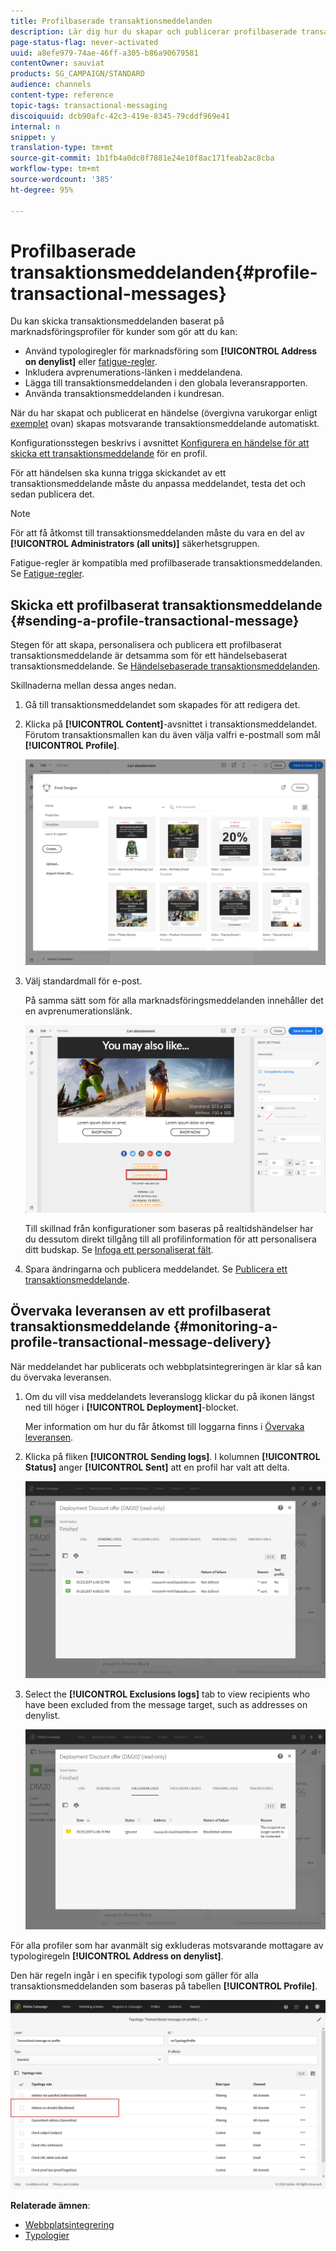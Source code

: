 ```yaml
---
title: Profilbaserade transaktionsmeddelanden
description: Lär dig hur du skapar och publicerar profilbaserade transaktionsmeddelanden.
page-status-flag: never-activated
uuid: a8efe979-74ae-46ff-a305-b86a90679581
contentOwner: sauviat
products: SG_CAMPAIGN/STANDARD
audience: channels
content-type: reference
topic-tags: transactional-messaging
discoiquuid: dcb90afc-42c3-419e-8345-79cddf969e41
internal: n
snippet: y
translation-type: tm+mt
source-git-commit: 1b1fb4a0dc0f7881e24e10f8ac171feab2ac8cba
workflow-type: tm+mt
source-wordcount: '385'
ht-degree: 95%

---
```



# Profilbaserade transaktionsmeddelanden{#profile-transactional-messages}

Du kan skicka transaktionsmeddelanden baserat på marknadsföringsprofiler för kunder som gör att du kan:

* Använd typologiregler för marknadsföring som **[!UICONTROL Address on denylist]** eller [fatigue-regler](../../sending/using/fatigue-rules.md).
* Inkludera avprenumerations-länken i meddelandena.
* Lägga till transaktionsmeddelanden i den globala leveransrapporten.
* Använda transaktionsmeddelanden i kundresan.

När du har skapat och publicerat en händelse (övergivna varukorgar enligt [exemplet](../../channels/using/getting-started-with-transactional-msg.md#transactional-messaging-operating-principle) ovan) skapas motsvarande transaktionsmeddelande automatiskt.

Konfigurationsstegen beskrivs i avsnittet [Konfigurera en händelse för att skicka ett transaktionsmeddelande](../../administration/using/configuring-transactional-messaging.md#use-case--configuring-an-event-to-send-a-transactional-message) för en profil.

För att händelsen ska kunna trigga skickandet av ett transaktionsmeddelande måste du anpassa meddelandet, testa det och sedan publicera det.

>[!NOTE]
>
>För att få åtkomst till transaktionsmeddelanden måste du vara en del av **[!UICONTROL Administrators (all units)]** säkerhetsgruppen.
>
>Fatigue-regler är kompatibla med profilbaserade transaktionsmeddelanden.  Se [Fatigue-regler](../../sending/using/fatigue-rules.md).

## Skicka ett profilbaserat transaktionsmeddelande {#sending-a-profile-transactional-message}

Stegen för att skapa, personalisera och publicera ett profilbaserat transaktionsmeddelande är detsamma som för ett händelsebaserat transaktionsmeddelande.  Se [Händelsebaserade transaktionsmeddelanden](../../channels/using/event-transactional-messages.md).

Skillnaderna mellan dessa anges nedan.

1. Gå till transaktionsmeddelandet som skapades för att redigera det.
1. Klicka på **[!UICONTROL Content]**-avsnittet i transaktionsmeddelandet.  Förutom transaktionsmallen kan du även välja valfri e-postmall som mål **[!UICONTROL Profile]**.

   ![](assets/message-center_marketing_templates.png)

1. Välj standardmall för e-post.

   På samma sätt som för alla marknadsföringsmeddelanden innehåller det en avprenumerationslänk.

   ![](assets/message-center_marketing_perso_unsubscription.png)

   Till skillnad från konfigurationer som baseras på realtidshändelser har du dessutom direkt tillgång till all profilinformation för att personalisera ditt budskap.  Se [Infoga ett personaliserat fält](../../designing/using/personalization.md#inserting-a-personalization-field).

1. Spara ändringarna och publicera meddelandet.  Se [Publicera ett transaktionsmeddelande](../../channels/using/event-transactional-messages.md#publishing-a-transactional-message).

## Övervaka leveransen av ett profilbaserat transaktionsmeddelande {#monitoring-a-profile-transactional-message-delivery}

När meddelandet har publicerats och webbplatsintegreringen är klar så kan du övervaka leveransen.

1. Om du vill visa meddelandets leveranslogg klickar du på ikonen längst ned till höger i **[!UICONTROL Deployment]**-blocket.

   Mer information om hur du får åtkomst till loggarna finns i [Övervaka leveransen](../../sending/using/monitoring-a-delivery.md).

1. Klicka på fliken **[!UICONTROL Sending logs]**.  I kolumnen **[!UICONTROL Status]** anger **[!UICONTROL Sent]** att en profil har valt att delta.

   ![](assets/message-center_marketing_sending_logs.png)

1. Select the **[!UICONTROL Exclusions logs]** tab to view recipients who have been excluded from the message target, such as addresses on denylist.

   ![](assets/message-center_marketing_exclusion_logs.png)

För alla profiler som har avanmält sig exkluderas motsvarande mottagare av typologiregeln **[!UICONTROL Address on denylist]**.

Den här regeln ingår i en specifik typologi som gäller för alla transaktionsmeddelanden som baseras på tabellen **[!UICONTROL Profile]**.

![](assets/message-center_marketing_typology.png)

**Relaterade ämnen**:

* [Webbplatsintegrering](../../administration/using/configuring-transactional-messaging.md#integrating-the-triggering-of-the-event-in-a-website)
* [Typologier](../../sending/using/about-typology-rules.md)

